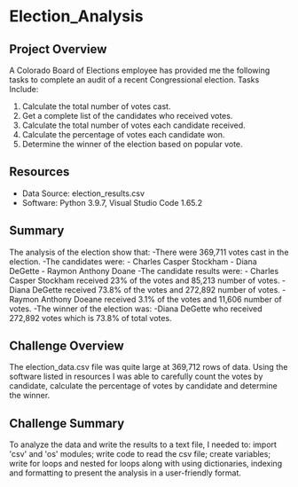 # Election_Analysis

## Project Overview
A Colorado Board of Elections employee has provided me the following tasks to complete an audit of a recent Congressional election.
Tasks Include:
1. Calculate the total number of votes cast.
2. Get a complete list of the candidates who received votes.
3. Calculate the total number of votes each candidate received.
4. Calculate the percentage of votes each candidate won.
5. Determine the winner of the election based on popular vote. 

## Resources
 - Data Source: election_results.csv
 - Software: Python 3.9.7, Visual Studio Code 1.65.2

## Summary
The analysis of the election show that:
-There were 369,711 votes cast in the election.
-The candidates were:
    - Charles Casper Stockham
    - Diana DeGette
    - Raymon Anthony Doane
-The candidate results were:
    - Charles Casper Stockham received 23% of the votes and 85,213 number of votes.
    - Diana DeGette received 73.8% of the votes and 272,892 number of votes. 
    - Raymon Anthony Doeane received 3.1% of the votes and 11,606 number of votes. 
-The winner of the election was:
    -Diana DeGette who received 272,892 votes which is 73.8% of total votes. 
    
## Challenge Overview
The election_data.csv file was quite large at 369,712 rows of data. Using the software listed in resources I was able to carefully count the votes by candidate, calculate the percentage of votes by candidate and determine the winner. 

## Challenge Summary
To analyze the data and write the results to a text file, I needed to: import 'csv' and 'os' modules; write code to read the csv file; create variables; write for loops and nested for loops along with using dictionaries, indexing and formatting to present the analysis in a user-friendly format.      
